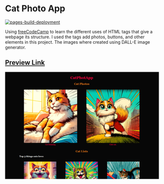 # Cat Photo App

[![pages-build-deployment](https://github.com/BillStewRod/CatPhotoApp/actions/workflows/pages/pages-build-deployment/badge.svg)](https://github.com/BillStewRod/CatPhotoApp/actions/workflows/pages/pages-build-deployment)

Using [freeCodeCamp](https://www.freecodecamp.org/learn/2022/responsive-web-design/) to learn the different uses of HTML tags that give a webpage its structure. I used the tags add photos, buttons, and other elements in this project. The images where created using DALL-E image generator.

## [Preview Link](https://billstewrod.github.io/CatPhotoApp/)

![preview img](/preview.png)
